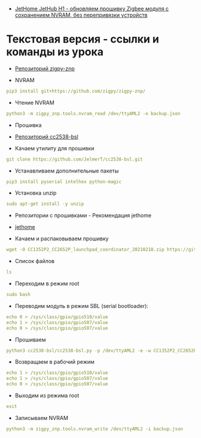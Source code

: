 * [JetHome JetHub H1 - обновляем прошивку Zigbee модуля с сохранением NVRAM, без перепривязки устройств](https://youtu.be/QaKIUPci67w)

# Текстовая версия - ссылки и команды из урока

* [Репозиторий zigpy-znp](https://github.com/zigpy/zigpy-znp/)

* NVRAM
```yaml
pip3 install git+https://github.com/zigpy/zigpy-znp/
```
* Чтение NVRAM
```yaml
python3 -m zigpy_znp.tools.nvram_read /dev/ttyAML2 -o backup.json
```

* Прошивка
* [Репозиторий cc2538-bsl](https://github.com/JelmerT/cc2538-bsl)

* Качаем утилиту для прошивки
```yaml
git clone https://github.com/JelmerT/cc2538-bsl.git
```
* Устанавливаем дополнительные пакеты
```yaml
pip3 install pyserial intelhex python-magic
```
* Установка unzip
```yaml
sudo apt-get install -y unzip
```
* Репозитории с прошивками - Рекомендация jethome
* [jethome](https://jethome.ru/wiki-cc2652p-firmware)



* Качаем и распаковываем прошивку
```yaml
wget -O CC1352P2_CC2652P_launchpad_coordinator_20210218.zip https://github.com/jethome-ru/zigbee-firmware/blob/master/ti/coordinator/cc2652/CC1352P2_CC2652P_launchpad_coordinator_20210218.zip?raw=true && unzip CC1352P2_CC2652P_launchpad_coordinator_20210218.zip
```
* Список файлов 
```yaml
ls
```
* Переходим в режим root
```yaml
sudo bash
```
* Переводим модуль в режим SBL (serial bootloader):
```yaml
echo 0 > /sys/class/gpio/gpio510/value
echo 1 > /sys/class/gpio/gpio507/value
echo 0 > /sys/class/gpio/gpio507/value
```
* Прошиваем
```yaml
python3 cc2538-bsl/cc2538-bsl.py -p /dev/ttyAML2 -e -w CC1352P2_CC2652P_launchpad_coordinator_20210218.hex
```
* Возвращаем в рабочий режим
```yaml
echo 1 > /sys/class/gpio/gpio510/value
echo 1 > /sys/class/gpio/gpio507/value
echo 0 > /sys/class/gpio/gpio507/value
```
* Выходим из режима root
```yaml
exit 
```
* Записываем NVRAM
```yaml
python3 -m zigpy_znp.tools.nvram_write /dev/ttyAML2 -i backup.json
```

